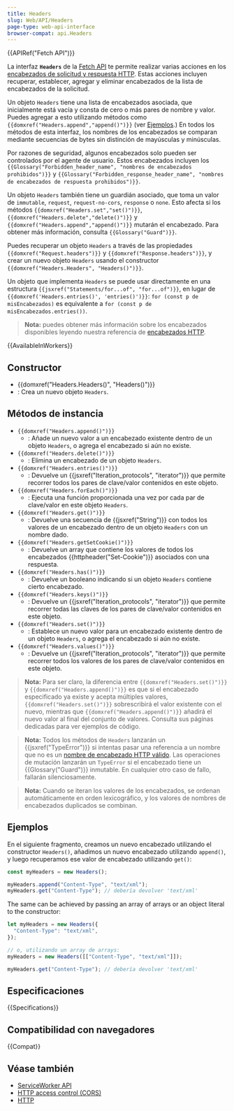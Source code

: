 ```yaml
---
title: Headers
slug: Web/API/Headers
page-type: web-api-interface
browser-compat: api.Headers
---
```


{{APIRef("Fetch API")}}

La interfaz **`Headers`** de la [Fetch API](/es/docs/Web/API/Fetch_API) te permite realizar varias acciones en los [encabezados de solicitud y respuesta HTTP](/es/docs/Web/HTTP/Headers). Estas acciones incluyen recuperar, establecer, agregar y eliminar encabezados de la lista de encabezados de la solicitud.

Un objeto `Headers` tiene una lista de encabezados asociada, que inicialmente está vacía y consta de cero o más pares de nombre y valor. Puedes agregar a esto utilizando métodos como `{{domxref("Headers.append","append()")}}` (ver [Ejemplos](#ejemplos).) En todos los métodos de esta interfaz, los nombres de los encabezados se comparan mediante secuencias de bytes sin distinción de mayúsculas y minúsculas.

Por razones de seguridad, algunos encabezados solo pueden ser controlados por el agente de usuario. Estos encabezados incluyen los `{{Glossary("Forbidden_header_name", "nombres de encabezados prohibidos")}}` y `{{Glossary("Forbidden_response_header_name", "nombres de encabezados de respuesta prohibidos")}}`.

Un objeto `Headers` también tiene un guardián asociado, que toma un valor de `immutable`, `request`, `request-no-cors`, `response` o `none`. Esto afecta si los métodos `{{domxref("Headers.set","set()")}}`, `{{domxref("Headers.delete","delete()")}}` y `{{domxref("Headers.append","append()")}}` mutarán el encabezado. Para obtener más información, consulta `{{Glossary("Guard")}}`.

Puedes recuperar un objeto `Headers` a través de las propiedades `{{domxref("Request.headers")}}` y `{{domxref("Response.headers")}}`, y crear un nuevo objeto `Headers` usando el constructor `{{domxref("Headers.Headers", "Headers()")}}`.

Un objeto que implementa `Headers` se puede usar directamente en una estructura `{{jsxref("Statements/for...of", "for...of")}}`, en lugar de `{{domxref('Headers.entries()', 'entries()')}}`: `for (const p de misEncabezados)` es equivalente a `for (const p de misEncabezados.entries())`.

> **Nota:** puedes obtener más información sobre los encabezados disponibles leyendo nuestra referencia de [encabezados HTTP](/es/docs/Web/HTTP/Headers).

{{AvailableInWorkers}}

## Constructor

- {{domxref("Headers.Headers()", "Headers()")}}
- : Crea un nuevo objeto `Headers`.

## Métodos de instancia

- `{{domxref("Headers.append()")}}`
  - : Añade un nuevo valor a un encabezado existente dentro de un objeto `Headers`, o agrega el encabezado si aún no existe.
- `{{domxref("Headers.delete()")}}`
  - : Elimina un encabezado de un objeto `Headers`.
- `{{domxref("Headers.entries()")}}`
  - : Devuelve un {{jsxref("Iteration_protocols", "iterator")}} que permite recorrer todos los pares de clave/valor contenidos en este objeto.
- `{{domxref("Headers.forEach()")}}`
  - : Ejecuta una función proporcionada una vez por cada par de clave/valor en este objeto `Headers`.
- `{{domxref("Headers.get()")}}`
  - : Devuelve una secuencia de {{jsxref("String")}} con todos los valores de un encabezado dentro de un objeto `Headers` con un nombre dado.
- `{{domxref("Headers.getSetCookie()")}}`
  - : Devuelve un array que contiene los valores de todos los encabezados {{httpheader("Set-Cookie")}} asociados con una respuesta.
- `{{domxref("Headers.has()")}}`
  - : Devuelve un booleano indicando si un objeto `Headers` contiene cierto encabezado.
- `{{domxref("Headers.keys()")}}`
  - : Devuelve un {{jsxref("Iteration_protocols", "iterator")}} que permite recorrer todas las claves de los pares de clave/valor contenidos en este objeto.
- `{{domxref("Headers.set()")}}`
  - : Establece un nuevo valor para un encabezado existente dentro de un objeto `Headers`, o agrega el encabezado si aún no existe.
- `{{domxref("Headers.values()")}}`
  - : Devuelve un {{jsxref("Iteration_protocols", "iterator")}} que permite recorrer todos los valores de los pares de clave/valor contenidos en este objeto.

> **Nota:** Para ser claro, la diferencia entre `{{domxref("Headers.set()")}}` y `{{domxref("Headers.append()")}}` es que si el encabezado especificado ya existe y acepta múltiples valores, `{{domxref("Headers.set()")}}` sobrescribirá el valor existente con el nuevo, mientras que `{{domxref("Headers.append()")}}` añadirá el nuevo valor al final del conjunto de valores. Consulta sus páginas dedicadas para ver ejemplos de código.

> **Nota:** Todos los métodos de `Headers` lanzarán un {{jsxref("TypeError")}} si intentas pasar una referencia a un nombre que no es un [nombre de encabezado HTTP válido](https://fetch.spec.whatwg.org/#concept-header-name). Las operaciones de mutación lanzarán un `TypeError` si el encabezado tiene un {{Glossary("Guard")}} inmutable. En cualquier otro caso de fallo, fallarán silenciosamente.

> **Nota:** Cuando se iteran los valores de los encabezados, se ordenan automáticamente en orden lexicográfico, y los valores de nombres de encabezados duplicados se combinan.

## Ejemplos

En el siguiente fragmento, creamos un nuevo encabezado utilizando el constructor `Headers()`, añadimos un nuevo encabezado utilizando `append()`, y luego recuperamos ese valor de encabezado utilizando `get()`:

```js
const myHeaders = new Headers();

myHeaders.append("Content-Type", "text/xml");
myHeaders.get("Content-Type"); // debería devolver 'text/xml'
```

The same can be achieved by passing an array of arrays or an object literal to the constructor:

```js
let myHeaders = new Headers({
  "Content-Type": "text/xml",
});

// o, utilizando un array de arrays:
myHeaders = new Headers([["Content-Type", "text/xml"]]);

myHeaders.get("Content-Type"); // debería devolver 'text/xml'
```

## Especificaciones

{{Specifications}}

## Compatibilidad con navegadores

{{Compat}}

## Véase también

- [ServiceWorker API](/es/docs/Web/API/Service_Worker_API)
- [HTTP access control (CORS)](/es/docs/Web/HTTP/CORS)
- [HTTP](/es/docs/Web/HTTP)
